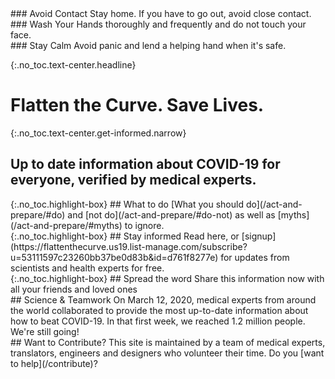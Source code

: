 <div markdown="1" class="row col-3 do-these">
<div markdown="1">
### Avoid Contact
Stay home. If you have to go out, avoid close contact.
</div>
<div markdown="1">
### Wash Your Hands
thoroughly and frequently and do not touch your face.
</div>
<div markdown="1">
### Stay Calm
Avoid panic and lend a helping hand when it's safe.
</div>
</div>


{:.no_toc.text-center.headline}
# Flatten the Curve. Save Lives.

{:.no_toc.text-center.get-informed.narrow}
## Up to date information about COVID-19 for everyone, verified by medical experts.


<div class="row col-3 ctas push-up-2">
<div markdown="1" class="mission">
{:.no_toc.highlight-box}
## What to do
[What you should do](/act-and-prepare/#do) and [not do](/act-and-prepare/#do-not) as well as [myths](/act-and-prepare/#myths) to ignore.
</div>
<div markdown="1" class="mission">
{:.no_toc.highlight-box}
## Stay informed
Read here, or [signup](https://flattenthecurve.us19.list-manage.com/subscribe?u=53111597c23260bb37be0d83b&id=d761f8277e) for updates from scientists and health experts for free.
</div>
<div markdown="1" class="mission">
{:.no_toc.highlight-box}
## Spread the word
Share this information now with all your friends and loved ones
</div>
</div>

<div class="row col-2 push-up-1">
<div markdown="1">
## Science & Teamwork
On March 12, 2020, medical experts from around the world collaborated to provide the most up-to-date information about how to beat COVID-19. In that first week, we reached 1.2 million people. We're still going! 
</div>
<div markdown="1">
## Want to Contribute?
This site is maintained by a team of medical experts, translators, engineers and designers who volunteer their time. Do you [want to help](/contribute)?
</div>

</div>
